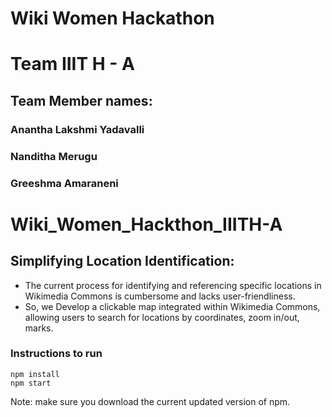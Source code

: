 # Wiki Women Hackathon 
# Team IIIT H - A

## Team Member names:
### Anantha Lakshmi Yadavalli
### Nanditha Merugu
### Greeshma Amaraneni

# Wiki_Women_Hackthon_IIITH-A
## Simplifying Location Identification: 
- The current process for identifying and referencing specific locations in Wikimedia Commons is cumbersome and lacks user-friendliness.
- So, we Develop a clickable map integrated within Wikimedia Commons, allowing users to search for locations by coordinates, zoom in/out, marks.

### Instructions to run

	npm install 
 	npm start

 Note: make sure you download the current updated version of npm. 
